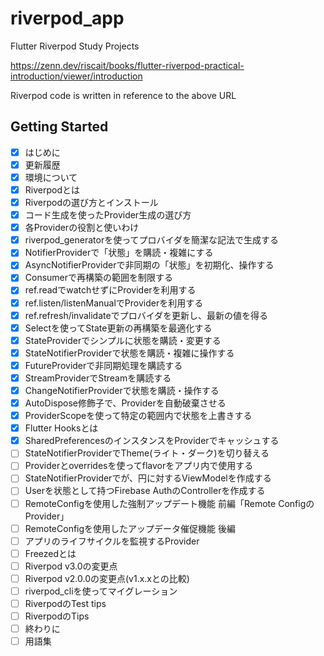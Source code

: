 # riverpod_app

Flutter Riverpod Study Projects

https://zenn.dev/riscait/books/flutter-riverpod-practical-introduction/viewer/introduction

Riverpod code is written in reference to the above URL

## Getting Started

- [x] はじめに
- [x] 更新履歴
- [x] 環境について
- [x] Riverpodとは
- [x] Riverpodの選び方とインストール
- [x] コード生成を使ったProvider生成の選び方
- [x] 各Providerの役割と使いわけ
- [x] riverpod_generatorを使ってプロバイダを簡潔な記法で生成する
- [x] NotifierProviderで「状態」を購読・複雑にする
- [x] AsyncNotifierProviderで非同期の「状態」を初期化、操作する
- [x] Consumerで再構築の範囲を制限する
- [x] ref.readでwatchせずにProviderを利用する
- [x] ref.listen/listenManualでProviderを利用する
- [x] ref.refresh/invalidateでプロバイダを更新し、最新の値を得る
- [x] Selectを使ってState更新の再構築を最適化する
- [x] StateProviderでシンプルに状態を購読・変更する
- [x] StateNotifierProviderで状態を購読・複雑に操作する
- [x] FutureProviderで非同期処理を購読する
- [x] StreamProviderでStreamを購読する
- [x] ChangeNotifierProviderで状態を購読・操作する
- [x] AutoDispose修飾子で、Providerを自動破棄させる
- [x] ProviderScopeを使って特定の範囲内で状態を上書きする
- [x] Flutter Hooksとは
- [x] SharedPreferencesのインスタンスをProviderでキャッシュする
- [ ] StateNotifierProviderでTheme(ライト・ダーク)を切り替える
- [ ] Providerとoverridesを使ってflavorをアプリ内で使用する
- [ ] StateNotifierProviderでが、円に対するViewModelを作成する
- [ ] Userを状態として持つFirebase AuthのControllerを作成する
- [ ] RemoteConfigを使用した強制アップデート機能 前編「Remote ConfigのProvider」
- [ ] RemoteConfigを使用したアップデータ催促機能 後編
- [ ] アプリのライフサイクルを監視するProvider
- [ ] Freezedとは
- [ ] Riverpod v3.0の変更点
- [ ] Riverpod v2.0.0の変更点(v1.x.xとの比較)
- [ ] riverpod_cliを使ってマイグレーション
- [ ] RiverpodのTest tips
- [ ] RiverpodのTips
- [ ] 終わりに
- [ ] 用語集
